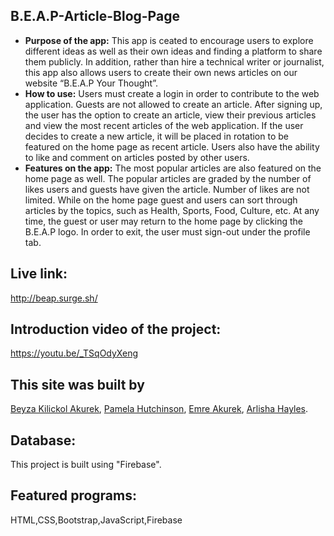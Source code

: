 ## B.E.A.P-Article-Blog-Page
* **Purpose of the app:** 
   This app is ceated to encourage users to explore different ideas as well as their own ideas and finding a platform to share them publicly. In addition, rather than hire a technical writer or journalist, this app also allows users to create their own news articles on our website “B.E.A.P Your Thought”. 
* **How to use:**
   Users must create a login in order to contribute to the web application. Guests are not allowed to create an article. After signing up, the user has the option to create an article, view their previous articles and view the most recent articles of the web application. If the user decides to create a new article, it will be placed in rotation to be featured on the home page as recent article. Users also have the ability to like and comment on articles posted by other users.
* **Features on the app:**
    The most popular articles are also featured on the home page as well. The popular articles are graded by the number of likes users and guests have given the article. Number of likes are not limited. While on the home page guest and users can sort through articles by the topics, such as Health, Sports, Food, Culture, etc. At any time, the guest or user may return to the home page by clicking the B.E.A.P logo. In order to exit, the user must sign-out under the profile tab. 
   
## Live link: 
http://beap.surge.sh/

## Introduction video of the project: 
https://youtu.be/_TSqOdyXeng

## This site was built by
[Beyza Kilickol Akurek](https://github.com/beyzakilickol), [Pamela Hutchinson](https://github.com/pamelahutchinson), 
[Emre Akurek](https://github.com/emreyeprem), [Arlisha Hayles](https://github.com/Arlisha2019).

## Database: 
This project is built using "Firebase".

## Featured programs: 
HTML,CSS,Bootstrap,JavaScript,Firebase


  
